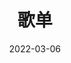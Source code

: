 ---
title: "歌单"
date: 2022-03-06
layout: "archives"
slug: "archives"
menu:
    main:
        weight: 2
        params: 
            icon: playlist
---